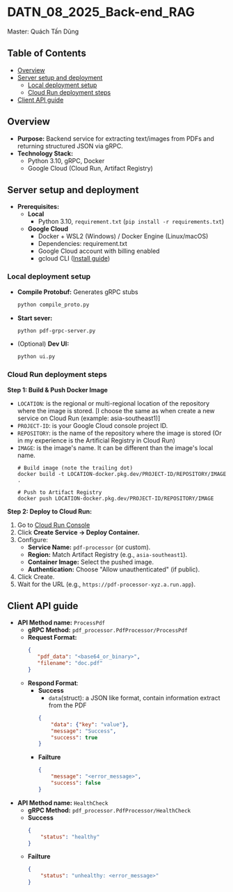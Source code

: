 # DATN_08_2025_Back-end_RAG
 Master: Quách Tấn Dũng

<!-- TABLE OF CONTENTS -->

## Table of Contents

- [Overview](#overview)
- [Server setup and deployment](#server-setup-and-deployment)
  - [Local deployment setup](#local-deployment-setup)
  - [Cloud Run deployment steps](#cloud-run-deployment-steps)
- [Client API guide](#client-api-guide)
## Overview

- **Purpose:** Backend service for extracting text/images from PDFs and returning structured JSON via gRPC.
- **Technology Stack:**
  - Python 3.10, gRPC, Docker
  - Google Cloud (Cloud Run, Artifact Registry)

## Server setup and deployment

- **Prerequisites:**
  - **Local**
    - Python 3.10, `requirement.txt` (`pip install -r requirements.txt`)
  - **Google Cloud**
    - Docker + WSL2 (Windows) / Docker Engine (Linux/macOS)
    - Dependencies: requirement.txt
    - Google Cloud account with billing enabled
    - gcloud CLI ([Install guide](https://cloud.google.com/sdk/docs/install))
 
### Local deployment setup
- **Compile Protobuf:** Generates gRPC stubs
  ```bash
  python compile_proto.py
  ```
- **Start sever:**
  ```bash
  python pdf-grpc-server.py
  ```
- (Optional) **Dev UI:**
  ```bash
  python ui.py
  ```

### Cloud Run deployment steps
**Step 1: Build & Push Docker Image**
   - `LOCATION`: is the regional or multi-regional location of the repository where the image is stored. [I choose the same as when create a new service on Cloud Run (example: asia-southeast1)]
   - `PROJECT-ID`: is your Google Cloud console project ID.
   - `REPOSITORY`: is the name of the repository where the image is stored (Or in my experience is the Artificial Registry in Cloud Run)
   - `IMAGE`: is the image's name. It can be different than the image's local name.
     ```
     # Build image (note the trailing dot)
     docker build -t LOCATION-docker.pkg.dev/PROJECT-ID/REPOSITORY/IMAGE .
     
     # Push to Artifact Registry
     docker push LOCATION-docker.pkg.dev/PROJECT-ID/REPOSITORY/IMAGE
     ```
**Step 2: Deploy to Cloud Run:**
  1. Go to [Cloud Run Console](https://console.cloud.google.com/run)
  2. Click **Create Service → Deploy Container.**
  3. Configure:
     - **Service Name:** `pdf-processor` (or custom).
     - **Region:** Match Artifact Registry (e.g., `asia-southeast1`).
     - **Container Image:** Select the pushed image.
     - **Authentication:** Choose "Allow unauthenticated" (if public).
   4. Click Create.
   5. Wait for the URL (e.g., `https://pdf-processor-xyz.a.run.app`).
 
## Client API guide
- **API Method name:** `ProcessPdf`
  - **gRPC Method:** `pdf_processor.PdfProcessor/ProcessPdf`
  - **Request Format:**
    ```json
    {
       "pdf_data": "<base64_or_binary>",
       "filename": "doc.pdf"
    }
    ```
  - **Respond Format**:
    - **Success**
      - `data`(struct): a JSON like format, contain information extract from the PDF
      ```json
      {
          "data": {"key": "value"},
          "message": "Success",
          "success": true
      }
      ```
    - **Failture**
      ```json
      {
          "message": "<error_message>",
          "success": false
      }
      ```
 - **API Method name:** `HealthCheck`
    - **gRPC Method:** `pdf_processor.PdfProcessor/HealthCheck`
    - **Success**
      ```json
      {
          "status": "healthy"
      }
      ```
    - **Failture**
      ```json
      {
          "status": "unhealthy: <error_message>"
      }
      ```
